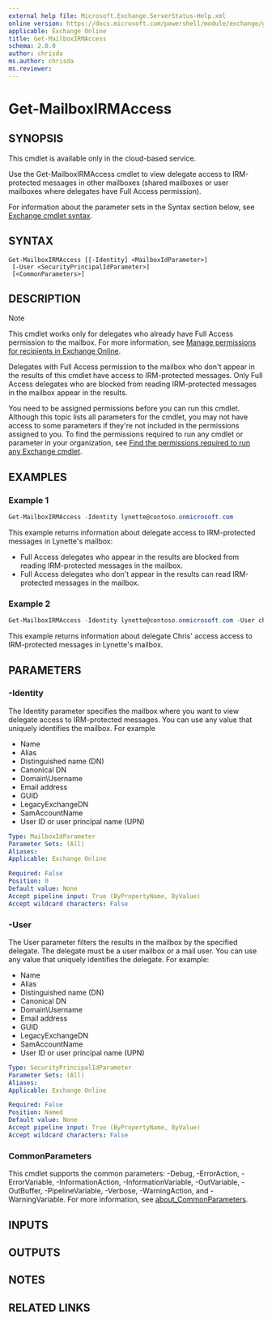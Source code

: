 ```yaml
---
external help file: Microsoft.Exchange.ServerStatus-Help.xml
online version: https://docs.microsoft.com/powershell/module/exchange/get-mailboxirmaccess
applicable: Exchange Online
title: Get-MailboxIRMAccess
schema: 2.0.0
author: chrisda
ms.author: chrisda
ms.reviewer:
---
```


# Get-MailboxIRMAccess

## SYNOPSIS
This cmdlet is available only in the cloud-based service.

Use the Get-MailboxIRMAccess cmdlet to view delegate access to IRM-protected messages in other mailboxes (shared mailboxes or user mailboxes where delegates have Full Access permission).

For information about the parameter sets in the Syntax section below, see [Exchange cmdlet syntax](https://docs.microsoft.com/powershell/exchange/exchange-cmdlet-syntax).

## SYNTAX

```
Get-MailboxIRMAccess [[-Identity] <MailboxIdParameter>]
 [-User <SecurityPrincipalIdParameter>]
 [<CommonParameters>]
```

## DESCRIPTION
> [!NOTE]
> This cmdlet works only for delegates who already have Full Access permission to the mailbox. For more information, see [Manage permissions for recipients in Exchange Online](https://docs.microsoft.com/exchange/recipients-in-exchange-online/manage-permissions-for-recipients).
>
> Delegates with Full Access permission to the mailbox who don't appear in the results of this cmdlet have access to IRM-protected messages. Only Full Access delegates who are blocked from reading IRM-protected messages in the mailbox appear in the results.

You need to be assigned permissions before you can run this cmdlet. Although this topic lists all parameters for the cmdlet, you may not have access to some parameters if they're not included in the permissions assigned to you. To find the permissions required to run any cmdlet or parameter in your organization, see [Find the permissions required to run any Exchange cmdlet](https://docs.microsoft.com/powershell/exchange/find-exchange-cmdlet-permissions).

## EXAMPLES

### Example 1
```powershell
Get-MailboxIRMAccess -Identity lynette@contoso.onmicrosoft.com
```

This example returns information about delegate access to IRM-protected messages in Lynette's mailbox:

- Full Access delegates who appear in the results are blocked from reading IRM-protected messages in the mailbox.
- Full Access delegates who don't appear in the results can read IRM-protected messages in the mailbox.

### Example 2
```powershell
Get-MailboxIRMAccess -Identity lynette@contoso.onmicrosoft.com -User chris@contoso.onmicrosoft.com
```

This example returns information about delegate Chris' access access to IRM-protected messages in Lynette's mailbox.

## PARAMETERS

### -Identity
The Identity parameter specifies the mailbox where you want to view delegate access to IRM-protected messages. You can use any value that uniquely identifies the mailbox. For example

- Name
- Alias
- Distinguished name (DN)
- Canonical DN
- Domain\\Username
- Email address
- GUID
- LegacyExchangeDN
- SamAccountName
- User ID or user principal name (UPN)

```yaml
Type: MailboxIdParameter
Parameter Sets: (All)
Aliases:
Applicable: Exchange Online

Required: False
Position: 0
Default value: None
Accept pipeline input: True (ByPropertyName, ByValue)
Accept wildcard characters: False
```

### -User
The User parameter filters the results in the mailbox by the specified delegate. The delegate must be a user mailbox or a mail user. You can use any value that uniquely identifies the delegate. For example:

- Name
- Alias
- Distinguished name (DN)
- Canonical DN
- Domain\\Username
- Email address
- GUID
- LegacyExchangeDN
- SamAccountName
- User ID or user principal name (UPN)

```yaml
Type: SecurityPrincipalIdParameter
Parameter Sets: (All)
Aliases:
Applicable: Exchange Online

Required: False
Position: Named
Default value: None
Accept pipeline input: True (ByPropertyName, ByValue)
Accept wildcard characters: False
```

### CommonParameters
This cmdlet supports the common parameters: -Debug, -ErrorAction, -ErrorVariable, -InformationAction, -InformationVariable, -OutVariable, -OutBuffer, -PipelineVariable, -Verbose, -WarningAction, and -WarningVariable. For more information, see [about_CommonParameters](https://go.microsoft.com/fwlink/p/?LinkID=113216).

## INPUTS

###  

## OUTPUTS

###  

## NOTES

## RELATED LINKS

